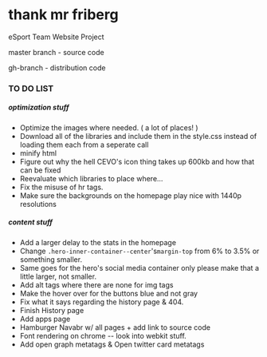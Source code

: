 # thank mr friberg
eSport Team Website Project

master branch - source code

gh-branch - distribution code


### TO DO LIST 

##### optimization stuff
- Optimize the images where needed. ( a lot of places! )
- Download all of the libraries and include them in the style.css instead of loading them each from a seperate call
- minify html
- Figure out why the hell CEVO's icon thing takes up 600kb and how that can be fixed
- Reevaluate which libraries to place where...
- Fix the misuse of hr tags.
- Make sure the backgrounds on the homepage play nice with 1440p resolutions


##### content stuff
- Add a larger delay to the stats in the homepage
- Change  `.hero-inner-container--center`'s`margin-top` from 6% to 3.5% or something smaller.
- Same goes for the hero's social media container only please make that a little larger, not smaller.
- Add alt tags where there are none for img tags
- Make the hover over for the buttons blue and not gray
- Fix what it says regarding the history page & 404. 
- Finish History page
- Add apps page
- Hamburger Navabr w/ all pages + add link to source code
- Font rendering on chrome -- look into webkit stuff.
- Add open graph metatags & Open twitter card metatags
